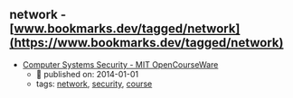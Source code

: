 network - [www.bookmarks.dev/tagged/network](https://www.bookmarks.dev/tagged/network)
---
* [Computer Systems Security - MIT OpenCourseWare](https://ocw.mit.edu/courses/electrical-engineering-and-computer-science/6-858-computer-systems-security-fall-2014/)
    * :calendar: published on: 2014-01-01
    * tags: [network](../tagged/network.md), [security](../tagged/security.md), [course](../tagged/course.md)
